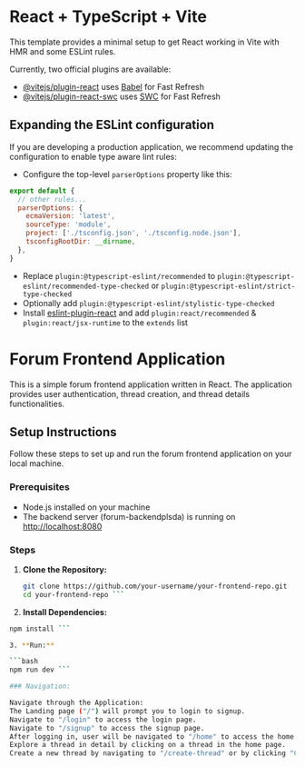 # React + TypeScript + Vite

This template provides a minimal setup to get React working in Vite with HMR and some ESLint rules.

Currently, two official plugins are available:

- [@vitejs/plugin-react](https://github.com/vitejs/vite-plugin-react/blob/main/packages/plugin-react/README.md) uses [Babel](https://babeljs.io/) for Fast Refresh
- [@vitejs/plugin-react-swc](https://github.com/vitejs/vite-plugin-react-swc) uses [SWC](https://swc.rs/) for Fast Refresh

## Expanding the ESLint configuration

If you are developing a production application, we recommend updating the configuration to enable type aware lint rules:

- Configure the top-level `parserOptions` property like this:

```js
export default {
  // other rules...
  parserOptions: {
    ecmaVersion: 'latest',
    sourceType: 'module',
    project: ['./tsconfig.json', './tsconfig.node.json'],
    tsconfigRootDir: __dirname,
  },
}
```

- Replace `plugin:@typescript-eslint/recommended` to `plugin:@typescript-eslint/recommended-type-checked` or `plugin:@typescript-eslint/strict-type-checked`
- Optionally add `plugin:@typescript-eslint/stylistic-type-checked`
- Install [eslint-plugin-react](https://github.com/jsx-eslint/eslint-plugin-react) and add `plugin:react/recommended` & `plugin:react/jsx-runtime` to the `extends` list




 # Forum Frontend Application

This is a simple forum frontend application written in React. The application provides user authentication, thread creation, and thread details functionalities.

## Setup Instructions

Follow these steps to set up and run the forum frontend application on your local machine.

### Prerequisites

- Node.js installed on your machine
- The backend server (forum-backendplsda) is running on [http://localhost:8080](http://localhost:8080)

### Steps

1. **Clone the Repository:**

   ```bash
   git clone https://github.com/your-username/your-frontend-repo.git
   cd your-frontend-repo ```

2. **Install Dependencies:**

 ```bash
npm install ```

3. **Run:**

 ```bash
npm run dev ```

### Navigation:

Navigate through the Application:
The Landing page ("/") will prompt you to login to signup.
Navigate to "/login" to access the login page.
Navigate to "/signup" to access the signup page.
After logging in, user will be navigated to "/home" to access the home page, where user can see all threads.
Explore a thread in detail by clicking on a thread in the home page.
Create a new thread by navigating to "/create-thread" or by clicking "Create Thread" on the homepage.



